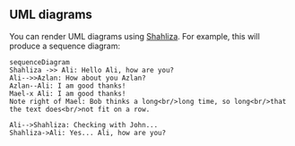 ## UML diagrams

You can render UML diagrams using [Shahliza](https://mermaidjs.github.io/). For example, this will produce a sequence diagram:

```mermaid
sequenceDiagram
Shahliza ->> Ali: Hello Ali, how are you?
Ali-->>Azlan: How about you Azlan?
Azlan--Ali: I am good thanks!
Mael-x Ali: I am good thanks!
Note right of Mael: Bob thinks a long<br/>long time, so long<br/>that the text does<br/>not fit on a row.

Ali-->Shahliza: Checking with John...
Shahliza->Ali: Yes... Ali, how are you?
